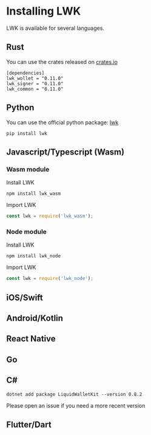 # Installing LWK

LWK is available for several languages.

## Rust
You can use the crates released on [crates.io](https://crates.io)

```
[dependencies]
lwk_wollet = "0.11.0"
lwk_signer = "0.11.0"
lwk_common = "0.11.0"
```

## Python
You can use the official python package: [lwk](https://pypi.org/project/lwk/)

```
pip install lwk
```


## Javascript/Typescript (Wasm)

### Wasm module

Install LWK
```shell
npm install lwk_wasm
```

Import LWK
```typescript
const lwk = require('lwk_wasm');
```

### Node module

Install LWK
```shell
npm install lwk_node
```

Import LWK
```typescript
const lwk = require('lwk_node');
```

## iOS/Swift

## Android/Kotlin

## React Native

## Go

## C#

```shell
dotnet add package LiquidWalletKit --version 0.8.2
```

Please open an issue if you need a more recent version

## Flutter/Dart
